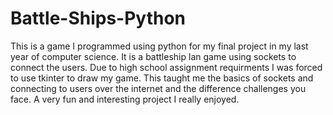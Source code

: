 # Battle-Ships-Python
This is a game I programmed using python for my final project in my last year of computer science. It is a battleship lan game using sockets to connect the users.
Due to high school assignment requirments I was forced to use tkinter to draw my game. This taught me the basics of sockets and connecting to users over the internet
and the difference challenges you face. A very fun and interesting project I really enjoyed.
